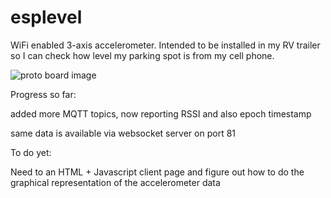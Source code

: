 # esplevel

WiFi enabled 3-axis accelerometer. Intended to be installed in my RV trailer so I can check how level my parking spot is from my cell phone.

![proto board image](http://i.imgur.com/Q2TS3Iel.jpg)

Progress so far:

added more MQTT topics, now reporting RSSI and also epoch timestamp

same data is available via websocket server on port 81 

To do yet:

Need to an HTML + Javascript client page and figure out how to do the graphical representation of the accelerometer data

